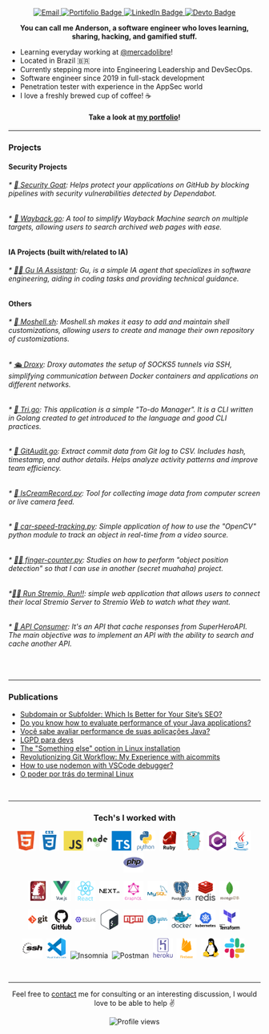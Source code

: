 
<p id="badges" align="center">
  <a href="mailto:andersonbosa0@gmail.com">
    <img src="https://img.shields.io/badge/MAIL-gray?style=for-the-badge&logo=apple&logoColor=white" alt="Email"/>
  </a>
  <a title="Portifolio Badge" href="https://andersonbosa.vercel.app" target="_blank">
    <img src="https://img.shields.io/badge/Website-orange?&logoColor=white&fontColor=black&style=for-the-badge" alt="Portifolio Badge" />
  </a>
  <a title="LinkedIn Badge" href="https://www.linkedin.com/in/andersonbosa" target="_blank">
    <img src="https://img.shields.io/badge/LinkedIn-046292?style=for-the-badge&logoColor=white" alt="LinkedIn Badge" />
  </a>
  <a title="Dev.to Badge" href="https://dev.to/t4inha" target="_blank">
    <img src="https://img.shields.io/badge/Dev.to-222?style=for-the-badge&logoColor=white" alt="Devto Badge" />
  </a>
</p>


<p align="center">
  <strong>
    You can call me Anderson, a software engineer who loves learning, sharing, hacking, and gamified stuff.
  </strong>
</p>

<!-- - I'm **#OpenToWork** and available to relocate! -->
- Learning everyday working at [@mercadolibre](https://github.com/mercadolibre)!
- Located in Brazil :brazil:
- Currently stepping more into Engineering Leadership and DevSecOps.
- Software engineer since 2019 in full-stack development
- Penetration tester with experience in the AppSec world
- I love a freshly brewed cup of coffee! :coffee:

<h4 align="center">
  Take a look at <a href="https://andersonbosa.vercel.app/">my portfolio</a>!
</h4>

---

### Projects 
<!-- ### Main projects -->


#### Security Projects

###### * [🐐 Security Goat](https://github.com/andersonbosa/security-goat): Helps protect your applications on GitHub by blocking pipelines with security vulnerabilities detected by Dependabot.

###### * [🔎 Wayback.go](https://github.com/andersonbosa/wayback.go/tree/main): A tool to simplify Wayback Machine search on multiple targets, allowing users to search archived web pages with ease.


#### IA Projects (built with/related to IA)

###### * [👷‍♀️ Gu IA Assistant](https://github.com/andersonbosa/guia-cli): Gu, is a simple IA agent that specializes in software engineering, aiding in coding tasks and providing technical guidance.

<!-- #### Web projects -->

<!-- #### CLI Projects -->

<!-- #### IoT Projects -->


#### Others

###### * [🐚 Moshell.sh](https://github.com/andersonbosa/moshell.sh): Moshell.sh makes it easy to add and maintain shell customizations, allowing users to create and manage their own repository of customizations.

###### * [🛳️ Droxy](https://github.com/andersonbosa/droxy): Droxy automates the setup of SOCKS5 tunnels via SSH, simplifying communication between Docker containers and applications on different networks.

###### * [🌳 Tri.go](https://github.com/andersonbosa/tri): This application is a simple "To-do Manager". It is a CLI written in Golang created to get introduced to the language and good CLI practices.

###### * [🔎 GitAudit.go](https://github.com/andersonbosa/git_audit_go): Extract commit data from Git log to CSV. Includes hash, timestamp, and author details. Helps analyze activity patterns and improve team efficiency.

###### * [🍨 IsCreamRecord.py](https://github.com/andersonbosa/IsCreamRecord.py): Tool for collecting image data from computer screen or live camera feed.

###### * [🚙 car-speed-tracking.py](https://github.com/andersonbosa/car-speed-tracking): Simple application of how to use the "OpenCV" python module to track an object in real-time from a video source.

###### * [🧑‍🎓 finger-counter.py](https://github.com/andersonbosa/finger-counter-py): Studies on how to perform "object position detection" so that I can use in another (secret muahaha) project.

###### *[🏃‍♀️ Run Stremio, Run!!](https://github.com/andersonbosa/run-stremio-run): simple web application that allows users to connect their local Stremio Server to Stremio Web to watch what they want.

###### * [🦸 API Consumer](https://github.com/andersonbosa/superhero-consumer): It's an API that cache responses from SuperHeroAPI. The main objective was to implement an API with the ability to search and cache another API.

<!-- hidden section >:D

#### Playgrounds/Learnings

These are environments that I created to facilitate my study of some concepts/technology in question.

* https://github.com/andersonbosa/ctfs
* https://github.com/andersonbosa/learning-terraform
* https://github.com/andersonbosa/github-actions-learn
* https://github.com/andersonbosa/playground-crewai
* https://github.com/andersonbosa/playground-rabbitmq
* https://github.com/andersonbosa/playground-clojure
* https://github.com/andersonbosa/playground-ruby

#### To organize and add to my portfolio

* https://github.com/andersonbosa/violentScripts
* https://github.com/andersonbosa/khathuram-csv-search-upload
* https://github.com/andersonbosa/finance-api-expressjs
* https://github.com/andersonbosa/tic-tac-toe-react
* https://github.com/andersonbosa/react-chat-app
* https://github.com/andersonbosa/calc-app
* https://github.com/andersonbosa/front-end-utils/

-->

<br/>

---

### Publications

<!-- BLOG-POST-LIST:START -->
- [Subdomain or Subfolder: Which Is Better for Your Site’s SEO?](https://dev.to/t4inha/subdomain-or-subfolder-which-is-better-for-your-sites-seo-paf)
- [Do you know how to evaluate performance of your Java applications?](https://dev.to/t4inha/do-you-know-how-to-evaluate-performance-of-your-java-applications-37b8)
- [Você sabe avaliar performance de suas aplicações Java?](https://dev.to/t4inha/voce-sabe-avaliar-performance-de-suas-aplicacoes-java-1a2n)
- [LGPD para devs](https://dev.to/t4inha/lgpd-para-devs-mk0)
- [The &quot;Something else&quot; option in Linux installation](https://dev.to/t4inha/the-something-else-option-in-linux-installation-1c54)
- [Revolutionizing Git Workflow: My Experience with aicommits](https://dev.to/t4inha/my-experience-with-aicommits-794)
- [How to use nodemon with VSCode debugger?](https://dev.to/t4inha/how-to-use-nodemon-with-vscode-debugger-2bpa)
- [O poder por trás do terminal Linux](https://dev.to/t4inha/o-poder-por-tras-do-terminal-linux-2m63)
<!-- BLOG-POST-LIST:END -->

</div>

<br/>

---

<div align="center">
<h3> Tech's I worked with </h3>
<p>
  <!-- Languages -->
  <img title="HTML5" alt="HTML" width="40" height="40" src="https://github.com/devicons/devicon/blob/master/icons/html5/html5-original.svg" />&nbsp;
  <img title="CSS3" alt="CSS" width="40" height="40" src="https://github.com/devicons/devicon/blob/master/icons/css3/css3-plain-wordmark.svg"  />&nbsp;
  <img title="JavaScript" alt="JavaScript" width="40" height="40" src="https://github.com/devicons/devicon/blob/master/icons/javascript/javascript-original.svg" />&nbsp;
  <img title="NodeJS" alt="NodeJS" width="40" height="40" src="https://github.com/devicons/devicon/blob/master/icons/nodejs/nodejs-original-wordmark.svg" />&nbsp;
  <img title="Typescript" alt="Typescript" width="40" height="40" src="https://github.com/devicons/devicon/blob/master/icons/typescript/typescript-original.svg" />&nbsp;
  <img title="Python" alt="Python" width="40" height="40" src="https://github.com/devicons/devicon/blob/master/icons/python/python-original-wordmark.svg" />&nbsp;
  <img title="Ruby" alt="Ruby" width="40" height="40" src="https://github.com/devicons/devicon/blob/master/icons/ruby/ruby-original-wordmark.svg" />&nbsp;
  <img title="Golang" alt="Golang" width="40" height="40" src="https://github.com/devicons/devicon/blob/master/icons/go/go-original.svg" />&nbsp;
  <img title="C#" alt="C#" width="40" height="40" src="https://github.com/devicons/devicon/blob/master/icons/csharp/csharp-original.svg" />&nbsp;
  <img title="Java" alt="Java" width="40" height="40" src="https://github.com/devicons/devicon/blob/master/icons/java/java-original.svg" />&nbsp;
  <img title="PHP" alt="PHP" width="40" height="40" src="https://github.com/devicons/devicon/blob/master/icons/php/php-original.svg" />&nbsp;
</p>
<p>
  <!-- Frameworks -->
  <img title="Rails" alt="Rails" width="40" height="40" src="https://github.com/devicons/devicon/blob/master/icons/rails/rails-original-wordmark.svg" />&nbsp;
  <img title="VueJS" alt="VueJS" width="40" height="40" src="https://github.com/devicons/devicon/blob/master/icons/vuejs/vuejs-original-wordmark.svg" />&nbsp;
  <img title="React" alt="React" width="40" height="40" src="https://github.com/devicons/devicon/blob/master/icons/react/react-original-wordmark.svg" />&nbsp;
  <img title="NextJS" alt="NextJS" width="40" height="40" src="https://github.com/devicons/devicon/blob/master/icons/nextjs/nextjs-original-wordmark.svg" />&nbsp;
  <img title="GraphQL" alt="GraphQL" width="40" height="40" src="https://github.com/devicons/devicon/blob/master/icons/graphql/graphql-plain-wordmark.svg" />&nbsp;
  <!-- Databases -->
  <img title="MySQL"  alt="MySQL" width="40" height="40" src="https://github.com/devicons/devicon/blob/master/icons/mysql/mysql-original-wordmark.svg" />&nbsp;
  <img title="PostgreSQL"  alt="PostgreSQL" width="40" height="40" src="https://github.com/devicons/devicon/blob/master/icons/postgresql/postgresql-original-wordmark.svg" />&nbsp;
  <img title="Redis"  alt="MySQL" width="40" height="40" src="https://github.com/devicons/devicon/blob/master/icons/redis/redis-original-wordmark.svg" />&nbsp;
  <img title="MongoDB"  alt="MySQL" width="40" height="40" src="https://github.com/devicons/devicon/blob/master/icons/mongodb/mongodb-original-wordmark.svg" />&nbsp;
</p>
<p>
  <!-- Development Tools -->
  <img title="Git" alt="Git" width="40" height="40" src="https://github.com/devicons/devicon/blob/master/icons/git/git-original-wordmark.svg" />&nbsp;
  <img title="Github" alt="Github" width="40" height="40" src="https://github.com/devicons/devicon/blob/master/icons/github/github-original-wordmark.svg" />&nbsp;
  <img title="EslintJS" alt="EslintJS" width="40" height="40" src="https://github.com/devicons/devicon/blob/master/icons/eslint/eslint-original-wordmark.svg" />&nbsp;
  <img title="BASH" alt="BASH" width="40" height="40" src="https://github.com/devicons/devicon/blob/master/icons/bash/bash-original.svg" />&nbsp;
  <img title="NPM" alt="NPM" width="40" height="40" src="https://github.com/devicons/devicon/blob/master/icons/npm/npm-original-wordmark.svg" />&nbsp;
  <img title="YARN" alt="YARN" width="40" height="40" src="https://github.com/devicons/devicon/blob/master/icons/yarn/yarn-original-wordmark.svg" />&nbsp;
  <!-- DevOps -->
  <img title="Docker" alt="Docker" width="40" height="40" src="https://github.com/devicons/devicon/blob/master/icons/docker/docker-original-wordmark.svg" />&nbsp;
  <img title="Kubernetes" alt="" width="40" height="40" src="https://github.com/devicons/devicon/blob/master/icons/kubernetes/kubernetes-original-wordmark.svg" />&nbsp;
  <img title="terraform" alt="" width="40" height="40" src="https://github.com/devicons/devicon/blob/master/icons/terraform/terraform-original-wordmark.svg" />&nbsp;
</p>
<p>
  <!-- Tools -->
  <img title="SSH" alt="SSH" width="40" height="40" src="https://github.com/devicons/devicon/blob/master/icons/ssh/ssh-original-wordmark.svg" />&nbsp;
  <img title="VSCode" alt="VSCode" width="40" height="40" src="https://github.com/devicons/devicon/blob/master/icons/vscode/vscode-original-wordmark.svg" />&nbsp;
  <img title="Insomnia"  alt="Insomnia" width="40" height="40" src="https://github.com/get-icon/geticon/blob/master/icons/insomnia.svg" />&nbsp;
  <img title="Postman"  alt="Postman" width="40" height="40" src="https://www.vectorlogo.zone/logos/getpostman/getpostman-icon.svg" />&nbsp;
  <!-- Clouds/Cloud techs -->
  <img title="Heroku" alt="Heroku" width="40" height="40" src="https://github.com/devicons/devicon/blob/master/icons/heroku/heroku-original-wordmark.svg" />&nbsp;
  <img title="Firebase" alt="Firebase" width="40" height="40" src="https://github.com/devicons/devicon/blob/master/icons/firebase/firebase-plain-wordmark.svg" />&nbsp;
  <!-- Any -->
  <img title="Linux" alt="Linux" width="40" height="40" src="https://github.com/devicons/devicon/blob/master/icons/linux/linux-original.svg" />&nbsp;
  <img title="Slack" alt="Slack" width="40" height="40" src="https://github.com/devicons/devicon/blob/master/icons/slack/slack-original.svg" />&nbsp;
</p>
</div>

<br/>

<!--
---
### Cool statistics

<a href="https://leetcode.com/andersonbosa" target="_blank" > <img width="340" alt="Leet code stats" title="Leet code stats" src="https://leetcard.jacoblin.cool/andersonbosa?theme=dark&font=Noto%20Sans%20Telugu&ext=heatmap" /> </a>
<img src="github-metrics.svg" /> 
<img src="https://github-readme-streak-stats.herokuapp.com/?user=andersonbosa&theme=dracula" title="Github streaks" />
<img src="https://github-readme-stats.vercel.app/api/top-langs/?username=andersonbosa&layout=compact&theme=dracula" alt="Top Anderson languages" />
-->

---

<div align="center">
<p>
  Feel free to <a href="#badges">contact</a> me for consulting or an interesting discussion,
  I would love to be able to help ✌️
</p>

<p>
  <!-- Check this: https://github.com/antonkomarev/github-profile-views-counter -->
  <img src="https://komarev.com/ghpvc/?username=andersonbosa&color=grey&label=Visitors" alt="Profile views">
</p>
</div>


<!-- links -->
[linkedin]: https://linkedin.com/in/andersonbosa
